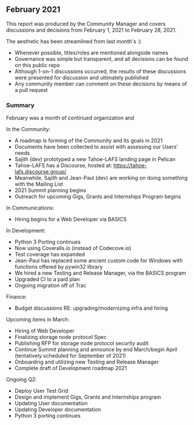 ## February 2021

This report was produced by the Community Manager and covers discussions and decisions from February 1, 2021 to February 28, 2021.

The aesthetic has been streamlined from last month's :)

+ Whenever possible, titles/roles are mentioned alongside names
+ Governance was simple but transparent, and all decisions can be found on this public repo
+ Although 1-on-1 discussions occurred, the results of these discussions were presented for discussion and ultimately published
+ Any community member can comment on these decisions by means of a pull request

### Summary

February was a month of continued organization and 

In the Community:
+ A roadmap is forming of the Community and its goals in 2021
+ Documents have been collected to assist with assessing our Users' needs
+ Sajith (dev) prototyped a new Tahoe-LAFS landing page in Pelican
+ Tahoe-LAFS has a Discourse, hosted at: 
   https://tahoe-lafs.discourse.group/
+ Meanwhile, Sajith and Jean-Paul (dev) are working on doing something with the Mailing List
+ 2021 Summit planning begins
+ Outreach for upcoming Gigs, Grants and Internships Program begins

In Communications:
+ Hiring begins for a Web Developer via BASICS

In Development:
+ Python 3 Porting continues
+ Now using Coveralls.io (instead of Codecove.io)
+ Test coverage has expanded
+ Jean-Paul has replaced some ancient custom code for Windows with 
      functions offered by pywin32 library
+ We hired a new Testing and Release Manager, via the BASICS program
+ Upgraded CI to a paid plan
+ Ongoing migration off of Trac

Finance:
+ Budget discussions RE: upgrading/modernizing infra and hiring

Upcoming items in March:
+ Hiring of Web Developer
+ Finalizing storage node protocol Spec
+ Publishing RFP for storage node protocol security audit
+ Continue Summit planning and announce by end March/begin April (tentatively scheduled for September of 2021)
+ Onboarding and utilizing new Testing and Release Manager
+ Complete draft of Development roadmap 2021

Ongoing Q2:
+ Deploy User Test Grid
+ Design and implement Gigs, Grants and Internships program
+ Updating User documentation
+ Updating Developer documentation
+ Python 3 porting continues

